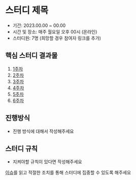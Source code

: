 # 스터디 제목

- 기간: 2023.00.00 ~ 00.00
- 시간 및 장소: 매주 월요일 오후 00시 (온라인)
- 스터디원: 7명
(희망할 경우 참여자 링크를 추가)

## 핵심 스터디 결과물

1. [1주차](https://github.com/Learning-Is-Vital-In-Development/23-14-JSCodingTechniquesAndCorePatterns/blob/main/w01/README.md)
1. [2주차](https://github.com/Learning-Is-Vital-In-Development/23-14-JSCodingTechniquesAndCorePatterns/blob/main/w02/README.md)
1. [3주차](https://github.com/Learning-Is-Vital-In-Development/23-14-JSCodingTechniquesAndCorePatterns/blob/main/w03/README.md)
1. [4주차](https://github.com/Learning-Is-Vital-In-Development/23-14-JSCodingTechniquesAndCorePatterns/blob/main/w04/README.md)
1. [5주차](https://github.com/Learning-Is-Vital-In-Development/23-14-JSCodingTechniquesAndCorePatterns/blob/main/w05/README.md)
1. [6주차](https://github.com/Learning-Is-Vital-In-Development/23-14-JSCodingTechniquesAndCorePatterns/blob/main/w06/README.md)

## 진행방식

- 진행 방식에 대해서 작성해주세요

## 스터디 규칙

- 지켜야할 규칙이 있다면 작성해주세요

[이슈](https://github.com/Learning-Is-Vital-In-Development/study-template/issues)를 읽고 적절한 조치를 통해 스터디에 집중할 수 있도록 해주세요
